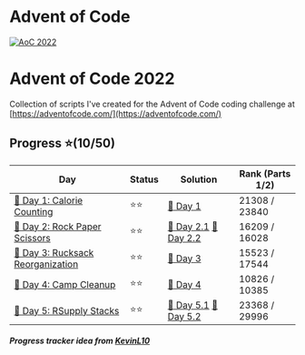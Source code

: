 # Advent of Code
[![AoC 2022](https://img.shields.io/badge/2022-★_10-44cc11)](https://adventofcode.com/2022)

# Advent of Code 2022
Collection of scripts I've created for the Advent of Code coding challenge at
[https://adventofcode.com/](https://adventofcode.com/)

## Progress ⭐(10/50)
| Day                                    | Status   | Solution                           | Rank (Parts 1/2)       |
| -----------                           | ---------| --------                            | ---------   |
| [🎄 Day 1: Calorie Counting](2022/Day1)        | ⭐⭐    | [🎯 Day 1](2022/Day1/1.py)       | 21308 / 23840  |
| [🎄 Day 2: Rock Paper Scissors](2022/Day2)        | ⭐⭐    | [🎯 Day 2.1](2022/Day2/1.py) [🎯 Day 2.2](2022/Day2/2.py)       | 16209 / 16028  |
| [🎄 Day 3: Rucksack Reorganization](2022/Day3)        | ⭐⭐    | [🎯 Day 3](2022/Day3/1.py)        | 15523 / 17544  |
| [🎄 Day 4: Camp Cleanup](2022/Day4)        | ⭐⭐    | [🎯 Day 4](2022/Day4/1.py)        | 10826 / 10385  |
| [🎄 Day 5: RSupply Stacks](2022/Day5)        | ⭐⭐    | [🎯 Day 5.1](2022/Day5/1.py) [🎯 Day 5.2](2022/Day2/1.2.py)       | 23368 / 29996  |

##### Progress tracker idea from [KevinL10](https://github.com/KevinL10/advent-of-code)